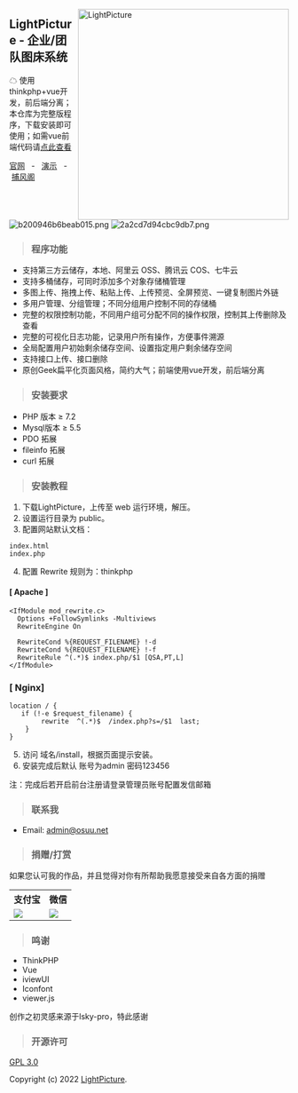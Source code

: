 

<p><a href="http://picture.h234.cn"><img align="right" width="380" src="http://res.eemu.cn/LightPicture/2022/01/1899c1ba43e06c7d.jpg" alt="LightPicture"/></a></p>




<h2>LightPicture - 企业/团队图床系统</h2>
☁ 使用thinkphp+vue开发，前后端分离；本仓库为完整版程序，下载安装即可使用；如需vue前端代码请<a href="https://github.com/osuuu/LightPicture-vue">点此查看</a>




[官网](http://picture.h234.cn) &nbsp; -  &nbsp; [演示](#) &nbsp; -  &nbsp;[捕风阁](https://www.osuu.net) &nbsp;



![b200946b6beab015.png](http://res.eemu.cn/LightPicture/2022/01/b200946b6beab015.png)
![2a2cd7d94cbc9db7.png](http://res.eemu.cn/LightPicture/2022/01/2a2cd7d94cbc9db7.png)


> ###  程序功能
* 支持第三方云储存，本地、阿里云 OSS、腾讯云 COS、七牛云
* 支持多桶储存，可同时添加多个对象存储桶管理
* 多图上传、拖拽上传、粘贴上传、上传预览、全屏预览、一键复制图片外链
* 多用户管理、分组管理；不同分组用户控制不同的存储桶
* 完整的权限控制功能，不同用户组可分配不同的操作权限，控制其上传删除及查看
* 完整的可视化日志功能，记录用户所有操作，方便事件溯源
* 全局配置用户初始剩余储存空间、设置指定用户剩余储存空间
* 支持接口上传、接口删除
* 原创Geek扁平化页面风格，简约大气；前端使用vue开发，前后端分离


> ###  安装要求
* PHP 版本 &ge; 7.2
* Mysql版本 &ge; 5.5
* PDO 拓展
* fileinfo 拓展
* curl 拓展
> 
> ###  安装教程
1. 下载LightPicture，上传至 web 运行环境，解压。
2. 设置运行目录为 public。
3. 配置网站默认文档：
~~~
index.html
index.php
~~~

4. 配置 Rewrite 规则为：thinkphp
 ####  \[ Apache \]

~~~
<IfModule mod_rewrite.c>
  Options +FollowSymlinks -Multiviews
  RewriteEngine On

  RewriteCond %{REQUEST_FILENAME} !-d
  RewriteCond %{REQUEST_FILENAME} !-f
  RewriteRule ^(.*)$ index.php/$1 [QSA,PT,L]
</IfModule>
~~~
###  \[ Nginx\]

~~~
location / { 
   if (!-e $request_filename) {
   		rewrite  ^(.*)$  /index.php?s=/$1  last;
    }
}
~~~

5. 访问 域名/install，根据页面提示安装。
6. 安装完成后默认 账号为admin   密码123456

注：完成后若开启前台注册请登录管理员账号配置发信邮箱

> ###  联系我
- Email: admin@osuu.net

> ###  捐赠/打赏
如果您认可我的作品，并且觉得对你有所帮助我愿意接受来自各方面的捐赠    
<table width="100%">
    <tr>
        <th>支付宝</th>
        <th>微信</th>
    </tr>
    <tr>
        <td><img src="http://res.eemu.cn/LightPicture/2022/01/4a5b497dd9f1894b.jpeg"></td>
        <td><img src="http://res.eemu.cn/LightPicture/2022/01/41b8637a113c92b1.jpeg"></td>
    </tr>
</table>



> ###  鸣谢
- ThinkPHP
- Vue
- iviewUI
- Iconfont
- viewer.js


创作之初灵感来源于lsky-pro，特此感谢


> ###  开源许可
[GPL 3.0](https://opensource.org/licenses/GPL-3.0)

Copyright (c) 2022  [LightPicture](http://picture.h234.cn).



